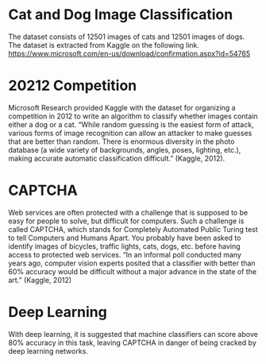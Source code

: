 # Cat and Dog Image Classification
The dataset consists of 12501 images of cats and 12501 images of dogs. The dataset is extracted from Kaggle on the following link.
https://www.microsoft.com/en-us/download/confirmation.aspx?id=54765

# 20212 Competition
Microsoft Research provided Kaggle with the dataset for organizing a competition in 2012 to write an algorithm to classify whether images contain either a dog or a cat. “While random  guessing is the easiest form of attack, various forms of image recognition can allow an attacker to  make guesses that are better than random. There is enormous diversity in the photo database (a  wide variety of backgrounds, angles, poses, lighting, etc.), making accurate automatic  classification difficult.” (Kaggle, 2012).

# CAPTCHA
Web services are often protected with a challenge that is supposed to be easy for people to  solve, but difficult for computers. Such a challenge is called CAPTCHA, which stands for Completely Automated Public Turing test to tell Computers and Humans Apart. You probably  have been asked to identify images of bicycles, traffic lights, cats, dogs, etc. before having access to protected web services. “In an informal poll conducted many years ago, computer vision experts posited that a  classifier with better than 60% accuracy would be difficult without a major advance in the state of  the art.” (Kaggle, 2012) 

# Deep Learning
With deep learning, it is suggested that machine classifiers can score above 80% accuracy in this task, leaving CAPTCHA in danger of being cracked by deep learning networks. 
